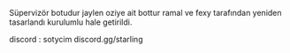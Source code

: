 Süpervizör botudur jaylen oziye ait bottur ramal ve fexy tarafından yeniden tasarlandı kurulumlu hale getirildi.

discord : sotycim
discord.gg/starling

